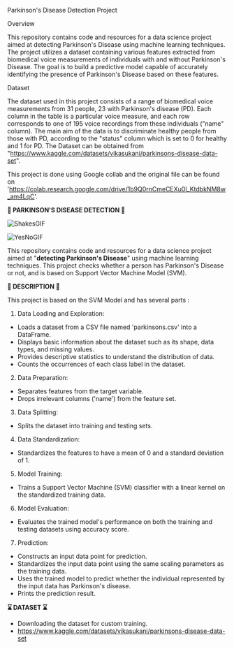 Parkinson's Disease Detection Project

Overview

 This repository contains code and resources for a data science project aimed at detecting Parkinson's Disease using machine learning techniques. The project utilizes a dataset containing various features extracted from biomedical voice measurements of individuals with and without Parkinson's Disease. The goal is to build a predictive model capable of accurately identifying the presence of Parkinson's Disease based on these features.

 Dataset
 
The dataset used in this project consists of a range of biomedical voice measurements from 31 people, 23 with Parkinson's disease (PD). Each column in the table is a particular voice measure, and each row corresponds to one of 195 voice recordings from these individuals ("name" column). The main aim of the data is to discriminate healthy people from those with PD, according to the "status" column which is set to 0 for healthy and 1 for PD. 
The Dataset can be obtained from "https://www.kaggle.com/datasets/vikasukani/parkinsons-disease-data-set".

This project is done using Google collab and the original file can be found on 'https://colab.research.google.com/drive/1b9Q0rnCmeCEXu0l_KtdbkNM8w_am4LqC'.

****💉 PARKINSON'S DISEASE DETECTION 💉****

![ShakesGIF](https://github.com/Poorvansh26/Parkinson-s-Disease-Detection/assets/95774345/7408f815-69da-4b6b-a4a9-7131a9c9cc04)

![YesNoGIF](https://github.com/Poorvansh26/Parkinson-s-Disease-Detection/assets/95774345/dbdd5ad2-eb5d-4ddf-af81-637eb6f31d08)


This repository contains code and resources for a data science project aimed at "**detecting Parkinson's Disease**" using machine learning techniques.
This project checks whether a person has Parkinson's Disease or not, and is based on Support Vector Machine Model (SVM).



****📓 DESCRIPTION 📓****

This project is based on the SVM Model and has several parts :


1. Data Loading and Exploration:

* Loads a dataset from a CSV file named 'parkinsons.csv' into a DataFrame.
* Displays basic information about the dataset such as its shape, data types, and missing values.
* Provides descriptive statistics to understand the distribution of data.
* Counts the occurrences of each class label in the dataset.


2. Data Preparation:

* Separates features from the target variable.
* Drops irrelevant columns ('name') from the feature set.


3. Data Splitting:

* Splits the dataset into training and testing sets.


4. Data Standardization:

* Standardizes the features to have a mean of 0 and a standard deviation of 1.


5. Model Training:

* Trains a Support Vector Machine (SVM) classifier with a linear kernel on the standardized training data.


6. Model Evaluation:

* Evaluates the trained model's performance on both the training and testing datasets using accuracy score.


7. Prediction:

* Constructs an input data point for prediction.
* Standardizes the input data point using the same scaling parameters as the training data.
* Uses the trained model to predict whether the individual represented by the input data has Parkinson's disease.
* Prints the prediction result.



****⌛ DATASET ⌛****

* Downloading the dataset for custom training.
* https://www.kaggle.com/datasets/vikasukani/parkinsons-disease-data-set




